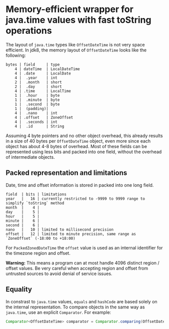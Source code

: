 # Memory-efficient wrapper for java.time values with fast toString operations

The layout of `java.time` types like `OffsetDateTime` is not very space efficient.
In jdk8, the memory layout of `OffsetDateTime` looks like the following:

```
bytes | field     | type
    4 | dateTime  | LocalDateTime
    4 | .date     | LocalDate
    4 |  .year    | int
    2 |  .month   | short
    2 |  .day     | short
    4 | .time     | LocalTime
    1 |  .hour    | byte
    1 |  .minute  | byte
    1 |  .second  | byte
    1 |  (padding)|
    4 |  .nano    | int
    4 | .offset   | ZoneOffset
    4 |  .seconds | int
    4 |  .id      | String
```

Assuming 4 byte pointers and no other object overhead, this already results in a size of 40 bytes per `OffsetDateTime` object,
even more since each object has about 4-8 bytes of overhead. Most of these fields can be represented using less bits and packed
into one field, without the overhead of intermediate objects.

## Packed representation and limitations

Date, time and offset information is stored in packed into one long field.

```
field  | bits | limitations
year   |   16 | currently restricted to -9999 to 9999 range to simplify `toString` method
month  |    4 |
day    |    5 |
hour   |    5 |
minute |    6 |
second |    6 |
nano   |   10 | limited to millisecond precision
offset |   12 | limited to minute precision, same range as `ZoneOffset` (-18:00 to +18:00)
```

For `PackedZonedDateTime` the `offset` value is used as an internal identifier for the timezone region and offset.

**Warning:** This means a program can at most handle 4096 distinct region / offset values.
Be very careful when accepting region and offset from untrusted sources to avoid denial of service issues.

## Equality

In constrast to `java.time` values, `equals` and `hashCode` are based solely on the internal representation. To compare
objects in the same way as `java.time`, use an explicit `Comparator`. For example:

```java
Comparator<OffsetDateTime> comparator = Comparator.comparing(OffsetDateTime::toOffsetTime);
```

